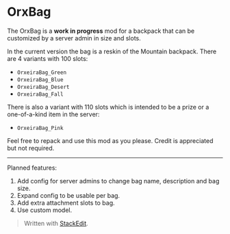 <h1>OrxBag</h1>

The OrxBag is a **work in progress** mod for a backpack that can be customized by a server admin in size and slots.
  
In the current version the bag is a reskin of the Mountain backpack. There are 4 variants with 100 slots:  
  
* `OrxeiraBag_Green`  
* `OrxeiraBag_Blue`  
* `OrxeiraBag_Desert`  
* `OrxeiraBag_Fall`  
  
There is also a variant with 110 slots which is intended to be a prize or a one-of-a-kind item in the server:  
  
* `OrxeiraBag_Pink`  
  
Feel free to repack and use this mod as you please. Credit is appreciated but not required.

----------
Planned features:
1. Add config for server admins to change bag name, description and bag size.
2. Expand config to be usable per bag.
3. Add extra attachment slots to bag.
4. Use custom model.

> Written with [StackEdit](https://stackedit.io/).

